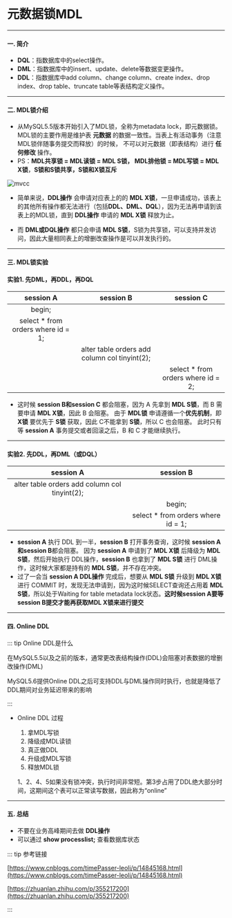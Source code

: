 # 元数据锁MDL
---

#### 一. 简介
* **DQL**：指数据库中的select操作。
* **DML**：指数据库中的insert、update、delete等数据变更操作。
* **DDL**：指数据库中add column、change column、create index、drop index、drop table、truncate table等表结构定义操作。
---

#### 二. MDL锁介绍
* 从MySQL5.5版本开始引入了MDL锁，全称为metadata lock，即元数据锁。
MDL锁的主要作用是维护表 **元数据** 的数据一致性。当表上有活动事务（注意MDL锁伴随事务提交而释放）的时候，
不可以对元数据（即表结构）进行 **任何修改** 操作。
* PS：**MDL共享锁 = MDL读锁 = MDL S锁， MDL排他锁 = MDL写锁 = MDL X锁**，**S锁和S锁共享，S锁和X锁互斥**

![mvcc](/images/program/mysql/metadata_lock.png)

* 简单来说，**DDL操作** 会申请对应表上的的 **MDL X锁**，一旦申请成功，该表上的其他所有操作都无法进行（包括**DDL、DML、DQL**），因为无法再申请到该表上的MDL锁，直到 **DDL操作** 申请的 **MDL X锁** 释放为止。

* 而 **DML或DQL操作** 都只会申请 **MDL S锁**，S锁为共享锁，可以支持并发访问，因此大量相同表上的增删改查操作是可以并发执行的。
---

#### 三. MDL锁实验

#### 实验1. 先DML，再DDL，再DQL

| session A                          | session B                                     | session C                          |
|:----------------------------------:|:---------------------------------------------:|:----------------------------------:|
| begin;                             |                                               |                                    |
| select * from orders where id = 1; |                                               |                                    |
|                                    | alter table orders add column col tinyint(2); |                                    |
|                                    |                                               | select * from orders where id = 2; |

* 这时候 **session B和session C** 都会阻塞，因为 A 先拿到 **MDL S锁**，而 B 需要申请 **MDL X锁**，因此 B 会阻塞。
由于 **MDL锁** 申请遵循一个**优先机制**，即 **X锁** 要优先于 **S锁** 获取，因此 C不能拿到 **S锁**，所以 C 也会阻塞。
此时只有等 **session A** 事务提交或者回滚之后，B 和 C 才能继续执行。
---

#### 实验2. 先DDL，再DML（或DQL）

| session A                                     | session B                          |
|:---------------------------------------------:|:----------------------------------:|
| alter table orders add column col tinyint(2); |                                    |
|                                               | begin;                             |
|                                               | select * from orders where id = 1; |

* **session A** 执行 DDL 到一半，**session B** 打开事务查询，这时候 **session A和session B**都会阻塞。
因为 **session A** 申请到了 **MDL X锁** 后降级为 **MDL S锁**，然后开始执行 DDL操作，**session B** 也拿到了 **MDL S锁** 进行 DML操作，这时候大家都是持有的 **MDL S锁**，并不存在冲突。
* 过了一会当 **session A DDL操作** 完成后，想要从 **MDL S锁** 升级到 **MDL X锁** 进行 COMMIT 时，发现无法申请到，因为这时候SELECT查询还占用着 **MDL S锁**，所以处于Waiting for table metadata lock状态。**这时候session A要等session B提交才能再获取MDL X锁来进行提交**
---

#### 四. Online DDL

::: tip Online DDL是什么

在MySQL5.5以及之前的版本，通常更改表结构操作(DDL)会阻塞对表数据的增删改操作(DML)

MySQL5.6提供Online DDL之后可支持DDL与DML操作同时执行，也就是降低了DDL期间对业务延迟带来的影响

:::

* Online DDL 过程
  1. 拿MDL写锁
  2. 降级成MDL读锁
  3. 真正做DDL
  4. 升级成MDL写锁
  5. 释放MDL锁

  1、2、4、5如果没有锁冲突，执行时间非常短。第3步占用了DDL绝大部分时间，这期间这个表可以正常读写数据，因此称为“online”
---

#### 五. 总结
  * 不要在业务高峰期间去做 **DDL操作**
  * 可以通过 **show processlist;** 查看数据库状态

::: tip 参考链接

[https://www.cnblogs.com/timePasser-leoli/p/14845168.html](https://www.cnblogs.com/timePasser-leoli/p/14845168.html)

[https://zhuanlan.zhihu.com/p/355217200](https://zhuanlan.zhihu.com/p/355217200)

:::
